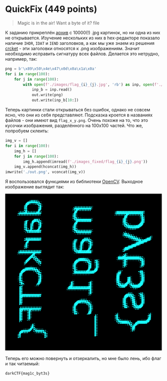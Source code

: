 # QuickFix (449 points)

> Magic is in the air! Want a byte of it? file

К заданию прикреплён [архив](images.7z) с 10000(!) .jpg картинок, но ни одна из них не открывается. Изучение нескольких
из них в hex-редакторе показало наличие `IHDR`, `IDAT` и `IEND` заголовков, а как мы уже знаем из решения 
[crcket](../../Forensics/crcket) - эти заголовки относятся к .png изображениям. Значит необходимо исправить сигнатуру
всех файлов. Делается это нетрудно, например, так:

```python
png = b'\x89\x50\x4e\x47\x0d\x0a\x1a\x0a'
for i in range(100):
    for j in range(100):
        with open(f'./images/flag_{i}_{j}.jpg', 'rb') as inp, open(f'./images_fixed/flag_{i}_{j}.png', 'wb') as out:
            inp_b = inp.read()
            out.write(png)
            out.write(inp_b[10:])
```

Теперь картинки стали открываться без ошибок, однако не совсем ясно, что они из себя представляют. Подсказка кроется
в названиях файлов - они имеют вид `flag_x_y.png`. Очень похоже на то, что это кусочки изображения, разделённого на
100х100 частей. Что же, попробуем склеить:

```python
img_v = []
for i in range(100):
    img_h = []
    for j in range(100):
        img_h.append(imread(f'./images_fixed/flag_{i}_{j}.png'))
    img_v.append(hconcat(img_h))
imwrite('./out.png', vconcat(img_v))
```

Я воспользовался функциями из библиотеки [OpenCV](https://docs.opencv.org/master/d6/d00/tutorial_py_root.html).
Выходное изображение выглядит так:

![](./out.png)

Теперь его можно повернуть и отзеркалить, но мне было лень, ибо флаг и так читаемый:

```
darkCTF{mag1c_byt3s}
```